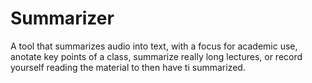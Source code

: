 # Summarizer
A tool that summarizes audio into text, with a focus for academic use, anotate key points of a class, summarize really long lectures, or record yourself reading the material to then have ti summarized.
